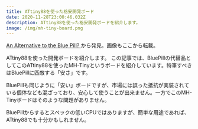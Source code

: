 ```yaml
---
title: ATtiny88を使った格安開発ボード
date: 2020-11-28T23:00:46.032Z
description: ATtiny88を使った格安開発ボードを紹介します。
image: /img/mh-tiny-board.png
---
```

[An Alternative to the Blue Pill?](https://blog.hackster.io/an-alternative-to-the-blue-pill-7e5a8e771afd)から発見。画像もここから転載。

ATtiny88を使った開発ボードを紹介します。
この記事では、BluePillの代替品としてこのATtiny88を使ったMH-Tinyというボードを紹介しています。特筆すべきはBluePillに匹敵する「安さ」です。

BluePillも同じように「安い」ボードですが、市場には誤った抵抗が実装されている個体なども混ざっており、安心して使うことが出来ません。一方でこのMH-Tinyボードはそのような問題がありません。

BluePillからするとスペックの低いCPUではありますが、簡単な用途であれば、ATtiny88でも十分かもしれません。
